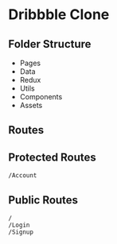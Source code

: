 # Dribbble Clone

## Folder Structure

* Pages
* Data
* Redux
* Utils
* Components
* Assets

## Routes

## Protected Routes

```
/Account
```

## Public Routes

```
/
/Login
/Signup
```

